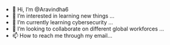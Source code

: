- 👋 Hi, I’m @Aravindha6
- 👀 I’m interested in learning new things ...
- 🌱 I’m currently learning cybersecurity ...
- 💞️ I’m looking to collaborate on different global workforces ...
- 📫 How to reach me through my email...

<!---
Aravindha6/Aravindha6 is a ✨ special ✨ repository because its `README.md` (this file) appears on your GitHub profile.
You can click the Preview link to take a look at your changes.
--->
